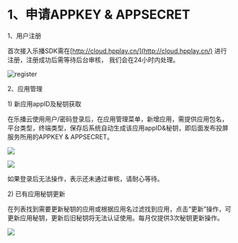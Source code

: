 # 1、申请APPKEY & APPSECRET

1、用户注册

首次接入乐播SDK需在[http://cloud.hpplay.cn/](http://cloud.hpplay.cn/) 进行注册，注册成功后需等待后台审核， 我们会在24小时内处理。

![register](http://cdn.hpplay.com.cn/test/don/_book/assets/import_01.png)

2、应用管理

1\) 新应用appID及秘钥获取

在乐播云使用用户/密码登录后，在应用管理菜单，新增应用，需提供应用包名，平台类型，终端类型，保存后系统自动生成该应用appID&秘钥，即后面发布投屏服务所用的APPKEY & APPSECRET。

![](http://cdn.hpplay.com.cn/test/don/_book/assets/import_02.png)

![](http://cdn.hpplay.com.cn/test/don/_book/assets/import_03.png)

如果登录后无法操作，表示还未通过审核，请耐心等待。

2\) 已有应用秘钥更新

在列表找到需要更新秘钥的应用或根据应用名过滤找到应用，点击“更新”操作，可更新应用秘钥，更新后旧秘钥将无法认证使用。每月仅提供3次秘钥更新操作。

![](http://cdn.hpplay.com.cn/test/don/_book/assets/import_04.png)

